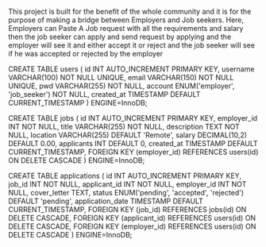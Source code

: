 This project is built for the benefit of the whole community and it is for the
purpose of making a bridge between Employers and Job seekers. Here, Employers
can Paste A Job request with all the requirements and salary then the job seeker
can apply and send request by applying and the employer will see it and either
accept it or reject and the job seeker will see if he was accepted or rejected
by the employer

<!-- for the users table -->

CREATE TABLE users ( id INT AUTO_INCREMENT PRIMARY KEY, username VARCHAR(100)
NOT NULL UNIQUE, email VARCHAR(150) NOT NULL UNIQUE, pwd VARCHAR(255) NOT NULL,
account ENUM('employer', 'job_seeker') NOT NULL, created_at TIMESTAMP DEFAULT
CURRENT_TIMESTAMP ) ENGINE=InnoDB;

<!-- For the Jobs Table -->

CREATE TABLE jobs ( id INT AUTO_INCREMENT PRIMARY KEY, employer_id INT NOT NULL,
title VARCHAR(255) NOT NULL, description TEXT NOT NULL, location VARCHAR(255)
DEFAULT 'Remote', salary DECIMAL(10,2) DEFAULT 0.00, applicants INT DEFAULT 0,
created_at TIMESTAMP DEFAULT CURRENT_TIMESTAMP, FOREIGN KEY (employer_id)
REFERENCES users(id) ON DELETE CASCADE ) ENGINE=InnoDB;

<!-- for the SQL code for applications table -->

CREATE TABLE applications ( id INT AUTO_INCREMENT PRIMARY KEY, job_id INT NOT
NULL, applicant_id INT NOT NULL, employer_id INT NOT NULL, cover_letter TEXT,
status ENUM('pending', 'accepted', 'rejected') DEFAULT 'pending',
application_date TIMESTAMP DEFAULT CURRENT_TIMESTAMP, FOREIGN KEY (job_id)
REFERENCES jobs(id) ON DELETE CASCADE, FOREIGN KEY (applicant_id) REFERENCES
users(id) ON DELETE CASCADE, FOREIGN KEY (employer_id) REFERENCES users(id) ON
DELETE CASCADE ) ENGINE=InnoDB;
